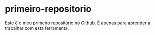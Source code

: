 # primeiro-repositorio
Este é o meu primeiro repositório no Github. É apenas para aprender a trabalhar com esta ferramenta. 
